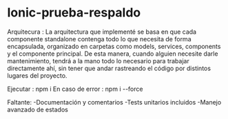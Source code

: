 # Ionic-prueba-respaldo

Arquitecura : 
La arquitectura que implementé se basa en que cada componente standalone contenga todo lo que necesita de forma encapsulada, organizado en carpetas como models, services, components y el componente principal.
De esta manera, cuando alguien necesite darle mantenimiento, tendrá a la mano todo lo necesario para trabajar directamente ahí, sin tener que andar rastreando el código por distintos lugares del proyecto.

Ejecutar :
npm i 
En caso de error : npm i --force

Faltante:
-Documentación y comentarios
-Tests unitarios incluidos
-Manejo avanzado de estados
